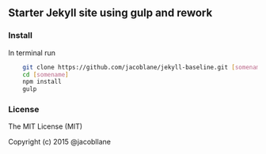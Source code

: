 ## Starter Jekyll site using gulp and rework

### Install

In terminal run

```bash
    git clone https://github.com/jacoblane/jekyll-baseline.git [somename]
    cd [somename]
    npm install
    gulp
```

### License

The MIT License (MIT)

Copyright (c) 2015 @jacobllane
